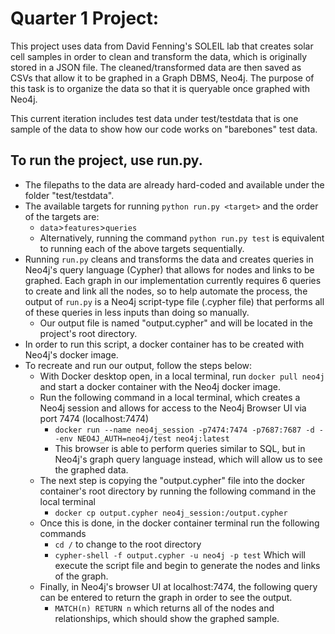 # Quarter 1 Project:
This project uses data from David Fenning's SOLEIL lab that creates solar cell samples in order to clean and transform the data, which is originally stored in a JSON file. The cleaned/transformed data are then saved as CSVs that allow it to be graphed in a Graph DBMS, Neo4j. The purpose of this task is to organize the data so that it is queryable once graphed with Neo4j.

This current iteration includes test data under test/testdata that is one sample of the data to show how our code works on "barebones" test data.

## To run the project, use run.py.

* The filepaths to the data are already hard-coded and available under the folder "test/testdata".
* The available targets for running ```python run.py <target>``` and the order of the targets are:
    * ```data```>```features```>```queries```
    * Alternatively, running the command ```python run.py test``` is equivalent to running each of the above targets sequentially.
* Running ```run.py``` cleans and transforms the data and creates queries in Neo4j's query language (Cypher) that allows for nodes and links to be graphed. Each graph in our implementation currently requires 6 queries to create and link all the nodes, so to help automate the process, the output of ```run.py``` is a Neo4j script-type file (.cypher file) that performs all of these queries in less inputs than doing so manually.
  * Our output file is named "output.cypher" and will be located in the project's root directory.
* In order to run this script, a docker container has to be created with Neo4j's docker image.
* To recreate and run our output, follow the steps below:
  * With Docker desktop open, in a local terminal, run ```docker pull neo4j``` and start a docker container with the Neo4j docker image.
  * Run the following command in a local terminal, which creates a Neo4j session and allows for access to the Neo4j Browser UI via port 7474 (localhost:7474)   
    * ```docker run --name neo4j_session -p7474:7474 -p7687:7687 -d --env NEO4J_AUTH=neo4j/test neo4j:latest```
    * This browser is able to perform queries similar to SQL, but in Neo4j's graph query language instead, which will allow us to see the graphed data.
  * The next step is copying the "output.cypher" file into the docker container's root directory by running the following command in the local terminal
    * ```docker cp output.cypher neo4j_session:/output.cypher```
  * Once this is done, in the docker container terminal run the following commands
    * ```cd /``` to change to the root directory
    * ```cypher-shell -f output.cypher -u neo4j -p test``` Which will execute the script file and begin to generate the nodes and links of the graph.
  * Finally, in Neo4j's browser UI at localhost:7474, the following query can be entered to return the graph in order to see the output.
    * ```MATCH(n) RETURN n``` which returns all of the nodes and relationships, which should show the graphed sample. 
    
